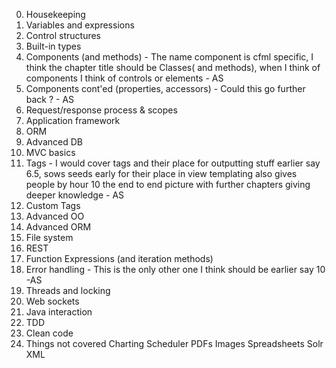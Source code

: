 0.  Housekeeping
1. Variables and expressions
2. Control structures
3. Built-in types
4. Components (and methods) - The name component is cfml specific, I think the chapter title should be Classes( and methods), when I think of components I think of controls or elements - AS
5. Components cont'ed (properties, accessors) - Could this go further back ? - AS 
6. Request/response process & scopes
7. Application framework
8. ORM
9. Advanced DB
10. MVC basics
11. Tags - I would cover tags and their place for outputting stuff earlier say 6.5, sows seeds early for their place in view templating also gives people by hour 10 the end to end picture with further chapters giving deeper knowledge - AS
12. Custom Tags
13. Advanced OO
14. Advanced ORM
15. File system
16. REST
17. Function Expressions (and iteration methods)
18. Error handling - This is the only other one I think should be earlier say 10 -AS
19. Threads and locking
20. Web sockets
21. Java interaction
22. TDD
23. Clean code
24. Things not covered
Charting
Scheduler
PDFs
Images
Spreadsheets
Solr
XML
